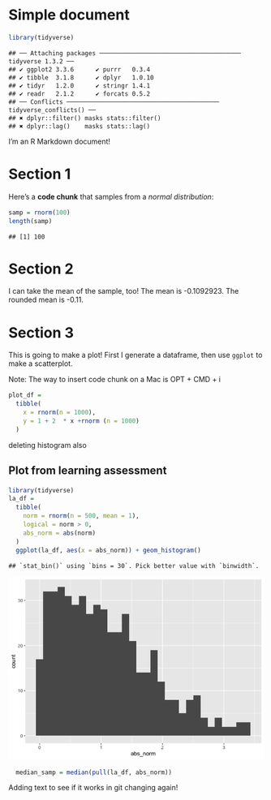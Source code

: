 Simple document
================

``` r
library(tidyverse)
```

    ## ── Attaching packages ─────────────────────────────────────── tidyverse 1.3.2 ──
    ## ✔ ggplot2 3.3.6      ✔ purrr   0.3.4 
    ## ✔ tibble  3.1.8      ✔ dplyr   1.0.10
    ## ✔ tidyr   1.2.0      ✔ stringr 1.4.1 
    ## ✔ readr   2.1.2      ✔ forcats 0.5.2 
    ## ── Conflicts ────────────────────────────────────────── tidyverse_conflicts() ──
    ## ✖ dplyr::filter() masks stats::filter()
    ## ✖ dplyr::lag()    masks stats::lag()

I’m an R Markdown document!

# Section 1

Here’s a **code chunk** that samples from a *normal distribution*:

``` r
samp = rnorm(100)
length(samp)
```

    ## [1] 100

# Section 2

I can take the mean of the sample, too! The mean is -0.1092923. The
rounded mean is -0.11.

# Section 3

This is going to make a plot! First I generate a dataframe, then use
`ggplot` to make a scatterplot.

Note: The way to insert code chunk on a Mac is OPT + CMD + i

``` r
plot_df = 
  tibble(
    x = rnorm(n = 1000),
    y = 1 + 2  * x +rnorm (n = 1000)
  )
```

deleting histogram also

## Plot from learning assessment

``` r
library(tidyverse)
la_df = 
  tibble(
    norm = rnorm(n = 500, mean = 1),
    logical = norm > 0, 
    abs_norm = abs(norm)
  )
  ggplot(la_df, aes(x = abs_norm)) + geom_histogram()
```

    ## `stat_bin()` using `bins = 30`. Pick better value with `binwidth`.

![](template_files/figure-gfm/learning_assessment_1-1.png)<!-- -->

``` r
  median_samp = median(pull(la_df, abs_norm))
```

Adding text to see if it works in git changing again!
